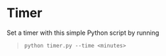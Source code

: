 # Timer

Set a timer with this simple Python script by running

> `python timer.py --time <minutes>`

